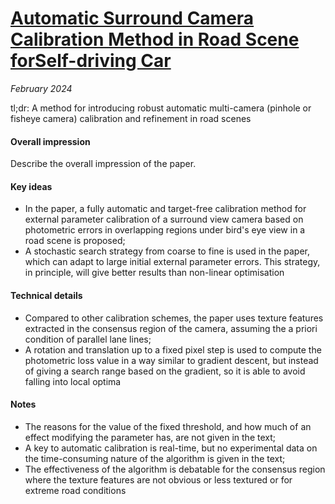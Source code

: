 # [Automatic Surround Camera Calibration Method in Road Scene forSelf-driving Car ](https://arxiv.org/abs/2305.16840)

_February 2024_

tl;dr: A method for introducing robust automatic multi-camera (pinhole or fisheye camera) calibration and refinement in road scenes

#### Overall impression
Describe the overall impression of the paper. 

#### Key ideas
- In the paper, a fully automatic and target-free calibration method for external parameter calibration of a surround view camera based on photometric errors in overlapping regions under bird's eye view in a road scene is proposed;
- A stochastic search strategy from coarse to fine is used in the paper, which can adapt to large initial external parameter errors. This strategy, in principle, will give better results than non-linear optimisation


#### Technical details
- Compared to other calibration schemes, the paper uses texture features extracted in the consensus region of the camera, assuming the a priori condition of parallel lane lines;
- A rotation and translation up to a fixed pixel step is used to compute the photometric loss value in a way similar to gradient descent, but instead of giving a search range based on the gradient, so it is able to avoid falling into local optima

#### Notes
- The reasons for the value of the fixed threshold, and how much of an effect modifying the parameter has, are not given in the text;
- A key to automatic calibration is real-time, but no experimental data on the time-consuming nature of the algorithm is given in the text;
- The effectiveness of the algorithm is debatable for the consensus region where the texture features are not obvious or less textured or for extreme road conditions
